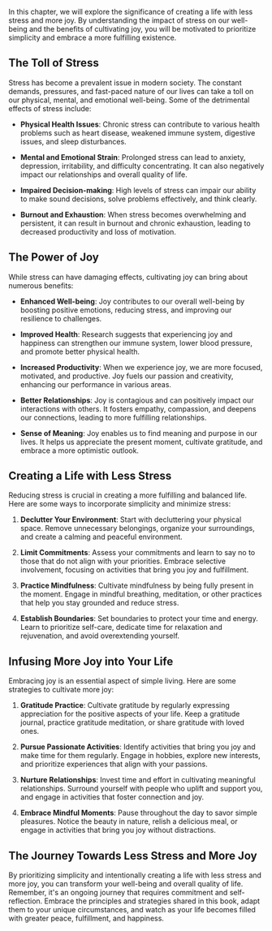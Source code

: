 
In this chapter, we will explore the significance of creating a life with less stress and more joy. By understanding the impact of stress on our well-being and the benefits of cultivating joy, you will be motivated to prioritize simplicity and embrace a more fulfilling existence.

**The Toll of Stress**
----------------------

Stress has become a prevalent issue in modern society. The constant demands, pressures, and fast-paced nature of our lives can take a toll on our physical, mental, and emotional well-being. Some of the detrimental effects of stress include:

* **Physical Health Issues**: Chronic stress can contribute to various health problems such as heart disease, weakened immune system, digestive issues, and sleep disturbances.

* **Mental and Emotional Strain**: Prolonged stress can lead to anxiety, depression, irritability, and difficulty concentrating. It can also negatively impact our relationships and overall quality of life.

* **Impaired Decision-making**: High levels of stress can impair our ability to make sound decisions, solve problems effectively, and think clearly.

* **Burnout and Exhaustion**: When stress becomes overwhelming and persistent, it can result in burnout and chronic exhaustion, leading to decreased productivity and loss of motivation.

**The Power of Joy**
--------------------

While stress can have damaging effects, cultivating joy can bring about numerous benefits:

* **Enhanced Well-being**: Joy contributes to our overall well-being by boosting positive emotions, reducing stress, and improving our resilience to challenges.

* **Improved Health**: Research suggests that experiencing joy and happiness can strengthen our immune system, lower blood pressure, and promote better physical health.

* **Increased Productivity**: When we experience joy, we are more focused, motivated, and productive. Joy fuels our passion and creativity, enhancing our performance in various areas.

* **Better Relationships**: Joy is contagious and can positively impact our interactions with others. It fosters empathy, compassion, and deepens our connections, leading to more fulfilling relationships.

* **Sense of Meaning**: Joy enables us to find meaning and purpose in our lives. It helps us appreciate the present moment, cultivate gratitude, and embrace a more optimistic outlook.

**Creating a Life with Less Stress**
------------------------------------

Reducing stress is crucial in creating a more fulfilling and balanced life. Here are some ways to incorporate simplicity and minimize stress:

1. **Declutter Your Environment**: Start with decluttering your physical space. Remove unnecessary belongings, organize your surroundings, and create a calming and peaceful environment.

2. **Limit Commitments**: Assess your commitments and learn to say no to those that do not align with your priorities. Embrace selective involvement, focusing on activities that bring you joy and fulfillment.

3. **Practice Mindfulness**: Cultivate mindfulness by being fully present in the moment. Engage in mindful breathing, meditation, or other practices that help you stay grounded and reduce stress.

4. **Establish Boundaries**: Set boundaries to protect your time and energy. Learn to prioritize self-care, dedicate time for relaxation and rejuvenation, and avoid overextending yourself.

**Infusing More Joy into Your Life**
------------------------------------

Embracing joy is an essential aspect of simple living. Here are some strategies to cultivate more joy:

1. **Gratitude Practice**: Cultivate gratitude by regularly expressing appreciation for the positive aspects of your life. Keep a gratitude journal, practice gratitude meditation, or share gratitude with loved ones.

2. **Pursue Passionate Activities**: Identify activities that bring you joy and make time for them regularly. Engage in hobbies, explore new interests, and prioritize experiences that align with your passions.

3. **Nurture Relationships**: Invest time and effort in cultivating meaningful relationships. Surround yourself with people who uplift and support you, and engage in activities that foster connection and joy.

4. **Embrace Mindful Moments**: Pause throughout the day to savor simple pleasures. Notice the beauty in nature, relish a delicious meal, or engage in activities that bring you joy without distractions.

**The Journey Towards Less Stress and More Joy**
------------------------------------------------

By prioritizing simplicity and intentionally creating a life with less stress and more joy, you can transform your well-being and overall quality of life. Remember, it's an ongoing journey that requires commitment and self-reflection. Embrace the principles and strategies shared in this book, adapt them to your unique circumstances, and watch as your life becomes filled with greater peace, fulfillment, and happiness.
